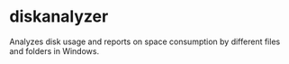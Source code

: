 # diskanalyzer
Analyzes disk usage and reports on space consumption by different files and folders in Windows.
